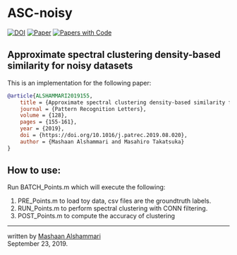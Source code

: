 # ASC-noisy

[![DOI](http://img.shields.io/badge/doi-10.1016/j.patrec.2019.08.020-36648B.svg)](https://doi.org/10.1016/j.patrec.2019.08.020)
[![Paper](http://img.shields.io/badge/arXiv-2302.11298-b31b1b.svg)](https://arxiv.org/abs/2302.11298)
[![Papers with Code](http://img.shields.io/badge/PaperswithCode-2302.11298-21cbce.svg)](https://paperswithcode.com/paper/approximate-spectral-clustering-density-based)

## 	Approximate spectral clustering density-based similarity for noisy datasets
This is an implementation for the following paper:
```bibtex
@article{ALSHAMMARI2019155,
	title = {Approximate spectral clustering density-based similarity for noisy datasets},
	journal = {Pattern Recognition Letters},
	volume = {128},
	pages = {155-161},
	year = {2019},
	doi = {https://doi.org/10.1016/j.patrec.2019.08.020},
	author = {Mashaan Alshammari and Masahiro Takatsuka}
}
```

## How to use:

Run BATCH_Points.m which will execute the following:
1.	PRE_Points.m to load toy data, csv files are the groundtruth labels.
2.	RUN_Points.m to perform spectral clustering with CONN filtering.
3.	POST_Points.m to compute the accuracy of clustering

---
written by [Mashaan Alshammari](https://mashaan14.github.io/mashaan/)<br/>
September 23, 2019.
